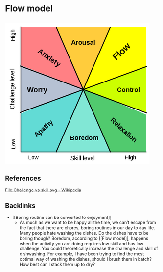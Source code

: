 # Flow model
![](BearImages/67E14B77-9C18-4D97-9921-A32AF9E74998-805-00003BD4A4528796/472px-Challenge_vs_skill.svg.png)
---
## References
[File:Challenge vs skill.svg - Wikipedia](https://en.wikipedia.org/wiki/File:Challenge_vs_skill.svg)

## Backlinks
* [[Boring routine can be converted to enjoyment]]
	* As much as we want to be happy all the time, we can’t escape from the fact that there are chores, boring routines in our day to day life. Many people  hate washing the dishes. Do the dishes have to be boring though? Boredom, according to [[Flow model]], happens when the activity you are doing requires low skill and has low challenge. You could theoretically increase the challenge and skill of dishwashing. For example, I have been trying to find the most optimal way of washing the dishes, should I brush them in batch? How best can I stack them up to dry?

<!-- #evergreen #flow -->

<!-- {BearID:43B7A807-BC67-4B28-A5C6-711B8748032A-805-00003B5B00BCF9DB} -->
